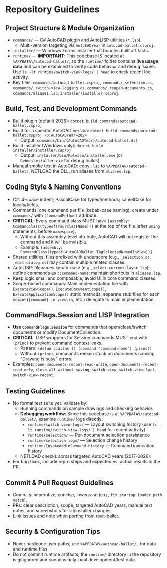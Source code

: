 # Repository Guidelines

## Project Structure & Module Organization
- `commands/` — C# AutoCAD plugin and AutoLISP utilities (`*.lsp`).
  - Multi-version targeting via `AutoCADYear` in `autocad-ballet.csproj`.
- `installer/` — Windows Forms installer that bundles built artifacts.
- `runtime/` — **IMPORTANT**: This codebase IS located at `%APPDATA%/autocad-ballet/`, so the `runtime/` folder contains **live usage data** and can be examined to verify code behavior and debug issues. Use `ls -lt runtime/switch-view-logs/ | head` to check recent log activity.
- Key files: `commands/autocad-ballet.csproj`, `commands/_selection.cs`, `commands/_switch-view-logging.cs`, `commands/_reopen-documents.cs`, `commands/aliases.lsp`, `installer/installer.csproj`.

## Build, Test, and Development Commands
- Build plugin (default 2026): `dotnet build commands/autocad-ballet.csproj`
- Build for a specific AutoCAD version: `dotnet build commands/autocad-ballet.csproj -p:AutoCADYear=2024`
  - Output: `commands/bin/{AutoCADYear}/autocad-ballet.dll`
- Build installer (Windows only): `dotnet build installer/installer.csproj`
  - Output: `installer/bin/Release/installer.exe` (or `Debug/installer.exe` for debug builds)
- Manual smoke test in AutoCAD: copy `.lsp` to `%APPDATA%/autocad-ballet/`, NETLOAD the DLL, run aliases from `aliases.lsp`.

## Coding Style & Naming Conventions
- C#: 4-space indent; PascalCase for types/methods; camelCase for locals/fields.
- Commands: one command per file (kebab-case naming); create under `commands/` with `[CommandMethod]` attribute.
- **CRITICAL**: Every command class MUST have `[assembly: CommandClass(typeof(YourClassName))]` at the top of the file (after `using` statements, before `namespace`).
  - Without this assembly-level attribute, AutoCAD will not register the command and it will be invisible.
  - Example: `[assembly: CommandClass(typeof(AutoCADBallet.TagSelectedNamedInView))]`
- Shared utilities: files prefixed with underscore (e.g., `_selection.cs`, `_edit-dialog.cs`) may contain multiple related classes.
- AutoLISP: filenames kebab-case (e.g., `select-current-layer.lsp`); define commands as `c:command-name`; maintain shortcuts in `aliases.lsp`.
- Keep logic small and composable; avoid UI in core command classes.
- Scope-based commands: Main implementation file with `ExecuteViewScope()`, `ExecuteDocumentScope()`, `ExecuteApplicationScope()` static methods; separate stub files for each scope (`{command}-in-view.cs`, etc.) delegate to main implementation.

## CommandFlags.Session and LISP Integration
- **Use `CommandFlags.Session`** for commands that open/close/switch documents or modify DocumentCollection.
- **CRITICAL**: LISP wrappers for Session commands MUST end with `(princ)` to prevent command context leaks.
  - Pattern: `(defun c:alias () (command "command-name") (princ))`
  - Without `(princ)`, commands remain stuck on documents causing "Drawing is busy" errors.
- Examples: `open-documents-recent-read-write`, `open-documents-recent-read-only`, `close-all-without-saving`, `switch-view`, `switch-view-last`, `switch-view-recent`.

## Testing Guidelines
- No formal test suite yet. Validate by:
  - Running commands on sample drawings and checking behavior.
  - **Debugging workflow**: Since this codebase is at `%APPDATA%/autocad-ballet/`, examine `runtime/` logs directly:
    - `runtime/switch-view-logs/` — Layout switching history (use `ls -lt runtime/switch-view-logs/ | head` for recent activity)
    - `runtime/selection/` — Per-document selection persistence
    - `runtime/selection-logs/` — Selection change history
    - `runtime/InvokeAddinCommand-history` — Command invocation history
  - NETLOAD checks across targeted AutoCAD years (2017-2026).
- For bug fixes, include repro steps and expected vs. actual results in the PR.

## Commit & Pull Request Guidelines
- Commits: imperative, concise, lowercase (e.g., `fix startup loader path match`).
- PRs: clear description, scope, targeted AutoCAD years, manual test notes, and screenshots for UI/installer changes.
- Link issues and note when porting from revit-ballet.

## Security & Configuration Tips
- Never hardcode user paths; use `%APPDATA%/autocad-ballet/…` for data and runtime files.
- Do not commit runtime artifacts; the `runtime/` directory in the repository is gitignored and contains only local development/test data.
